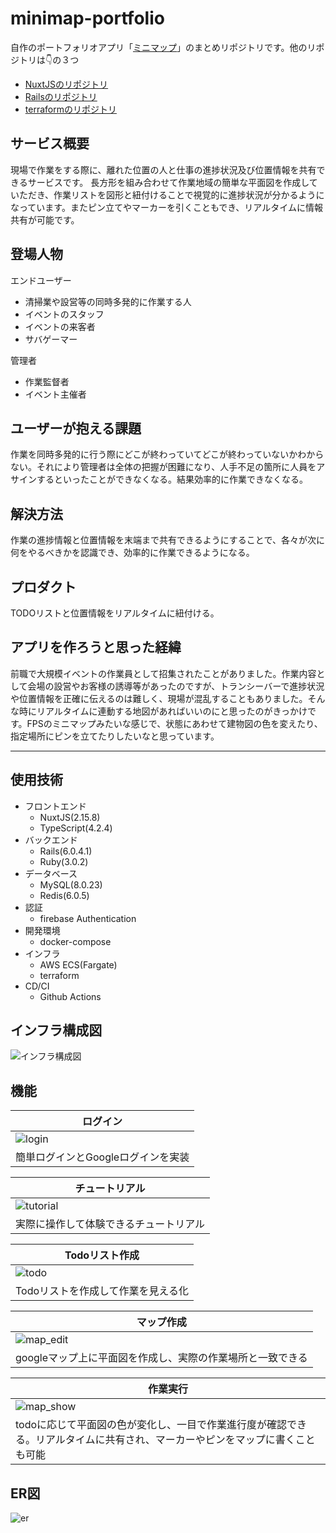 # minimap-portfolio
自作のポートフォリオアプリ「[ミニマップ](https://www.minimap.work)」のまとめリポジトリです。他のリポジトリは👇の３つ
- [NuxtJSのリポジトリ](https://github.com/rahhi555/portfolio-front/tree/master)
- [Railsのリポジトリ](https://github.com/rahhi555/portfolio-api/tree/master)
- [terraformのリポジトリ](https://github.com/rahhi555/portfolio-terraform/tree/master)

## サービス概要
現場で作業をする際に、離れた位置の人と仕事の進捗状況及び位置情報を共有できるサービスです。
長方形を組み合わせて作業地域の簡単な平面図を作成していただき、作業リストを図形と紐付けることで視覚的に進捗状況が分かるようになっています。またピン立てやマーカーを引くこともでき、リアルタイムに情報共有が可能です。

## 登場人物
エンドユーザー
- 清掃業や設営等の同時多発的に作業する人
- イベントのスタッフ
- イベントの来客者
- サバゲーマー

管理者
- 作業監督者
- イベント主催者

## ユーザーが抱える課題
作業を同時多発的に行う際にどこが終わっていてどこが終わっていないかわからない。それにより管理者は全体の把握が困難になり、人手不足の箇所に人員をアサインするといったことができなくなる。結果効率的に作業できなくなる。

## 解決方法
作業の進捗情報と位置情報を末端まで共有できるようにすることで、各々が次に何をやるべきかを認識でき、効率的に作業できるようになる。

## プロダクト
TODOリストと位置情報をリアルタイムに紐付ける。

## アプリを作ろうと思った経緯
前職で大規模イベントの作業員として招集されたことがありました。作業内容として会場の設営やお客様の誘導等があったのですが、トランシーバーで進捗状況や位置情報を正確に伝えるのは難しく、現場が混乱することもありました。そんな時にリアルタイムに連動する地図があればいいのにと思ったのがきっかけです。FPSのミニマップみたいな感じで、状態にあわせて建物図の色を変えたり、指定場所にピンを立てたりしたいなと思っています。

<hr>

## 使用技術
- フロントエンド
  - NuxtJS(2.15.8)
  - TypeScript(4.2.4)
- バックエンド
  - Rails(6.0.4.1)
  - Ruby(3.0.2)
- データベース
  - MySQL(8.0.23)
  - Redis(6.0.5)
- 認証
  - firebase Authentication
- 開発環境
  - docker-compose
- インフラ
  - AWS ECS(Fargate)
  - terraform
- CD/CI
  - Github Actions

## インフラ構成図
![インフラ構成図](./readme_images/インフラ構成図.jpg)

## 機能
|ログイン|
|-|
|![login](./readme_images/login.png)|
|簡単ログインとGoogleログインを実装|

|チュートリアル|
|-|
|![tutorial](./readme_images/チュートリアル.jpg)|
|実際に操作して体験できるチュートリアル|

|Todoリスト作成|
|-|
|![todo](./readme_images/todoリスト.jpg)|
|Todoリストを作成して作業を見える化|

|マップ作成|
|-|
|![map_edit](./readme_images/マップ編集.jpg)|
|googleマップ上に平面図を作成し、実際の作業場所と一致できる|

|作業実行|
|-|
|![map_show](./readme_images/マップ閲覧.jpg)|
|todoに応じて平面図の色が変化し、一目で作業進行度が確認できる。リアルタイムに共有され、マーカーやピンをマップに書くことも可能|

## ER図
![er](./readme_images/ER図.jpg)
